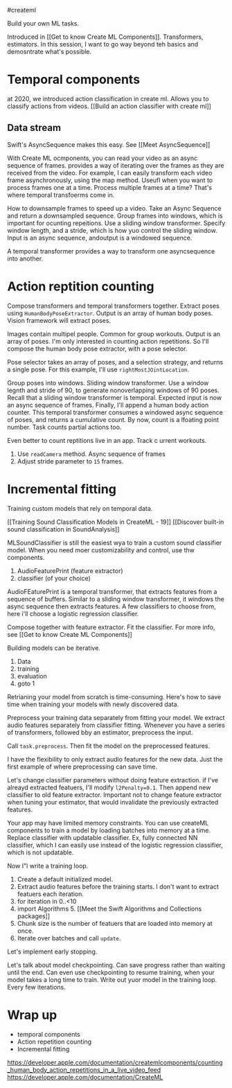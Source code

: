 #createml 

Build your own ML tasks.

Introduced in [[Get to know Create ML Components]].  Transformers, estimators.  In this session, I want to go way beyond teh basics and demosntrate what's possible.

# Temporal components
at 2020, we introduced action classification in create ml.  Allows you to classify actions from videos.  [[Build an action classifier with create ml]]

## Data stream
Swift's AsyncSequence makes this easy.  See [[Meet AsyncSequence]]

With Create ML ocmponents, you can read your video as an async sequence of frames.  provides a way of iterating over the frames as they are received from the video.  For example, I can easily transform each video frame asynchronously, using the map method.  Useufl when you want to process frames one at a time.  Process multiple frames at a time?  That's where temporal transfoerms come in. 

How to downsample frames to speed up a video.  Take an Async Sequence and return a downsampled sequence.  Group frames into windows, which is important for ocunting repeitions.  Use a sliding window transformer.  Specify window length, and a stride, which is how yuo control the sliding window.  Input is an async sequence, andoutput is a windowed sequence.

A temporal transformer provides a way to transform one asyncsequence into another.
# Action reptition counting
Compose transformers and temporal transformers together.  Extract poses using `HumanBodyPoseExtractor`.  Output is an array of human body poses.  Vision framework will extract poses.

Images contain multipel people.  Common for group workouts.  Output is an array of poses.  I'm only interested in counting action repetitions.  So I'll compose the human body pose extractor, with a pose selector.

Pose selector takes an array of poses, and a selection strategy, and returns a single pose.  For this example, I'll use `rightMostJOintLocation`.  

Group poses into windows.  Sliding window transformer.  Use a window legnth and stride of 90, to generate nonoverlapping windows of 90 poses.  Recall that a sliding window transformer is temporal.  Expected input is now an async sequence of frames.  Finally, I'll append a human body action counter.  This temporal transformer consumes a windowed async sequence of poses, and returns a cumulative count.  By now, count is a lfoating point number.  Task counts partial actions too.

Even better to count reptitions live in an app.  Track c urrent workouts.  

1.  Use `readCamera` method.  Async sequence of frames
2. Adjust stride parameter to `15` frames.  
# Incremental fitting
Training custom models that rely on temporal data.

[[Training Sound Classification Models in CreateML - 19]]
[[Discover built-in sound classification in SoundAnalysis]]


MLSoundClassifier is still the easiest wya to train a custom sound classifier model.  When you need moer customizability and control, use thw components.

1.  AudioFeaturePrint (feature extractor)
2. classifier (of your choice)

AudioFEaturePrint is a temporal transformer, that extracts features from a sequence of buffers.  Similar to a sliding window transformer, it windows the async sequence then extracts features.  A few classifiers to choose from, here i'll choose a logistic regression classifier.

Compose together with feature extractor.  Fit the classifier.  For more info, see [[Get to know Create ML Components]]

Building models can be iterative.

1.  Data
2. training
3. evaluation
4. goto 1

Retrianing your model from scratch is time-consuming.  Here's how to save time when training your models with newly discovered data.

Preprocess your training data separately from fitting your model.  We extract audio features separately from classifier fitting.  Whenever you have a series of transformers, followed bby an estimator, preprocess the input.

Call `task.preprocess`.  Then fit the model on the preprocessed features.  

I have the flexibility to only extract audio features for the new data.  Just the first example of where preprocessing can save time.

Let's change classifier parameters without doing feature extraction.  if I've alreayd extracted featuers, I'll modify `l2Penalty=0.1`.  Then append new classifier to old feature extractor. Important not to change feature extractor when tuning your estimator, that would invalidate the previously extracted features.

Your app may have limited memory constraints.  You can use createML components to train a model by loading batches into memory at a time.  Replace classifier with updatable classifier.  Ex, fully connected NN classifier, which I can easily use instead of the logistic regression classifier, which is not updatable.

Now I"l write a training loop.

1.  Create a default initialized model.  
2. Extract audio features before the training starts.  I don't want to extract featuers each iteration.
3. for iteration in 0..<10
4. import Algorithms
	5. [[Meet the Swift Algorithms and Collections packages]]
6. Chunk size is the number of featuers that are loaded into memory at once.
7. Iterate over batches and call `update`.

Let's implement early stopping.

Let's talk about model checkpointing.  Can save progress rather than waiting until the end.  Can even use checkpointing to resume training, when your model takes a long time to train.  Write out yuor model in the training loop.  Every few iterations.

# Wrap up
* temporal components
* Action repetition counting
* Incremental fitting



https://developer.apple.com/documentation/createmlcomponents/counting_human_body_action_repetitions_in_a_live_video_feed
https://developer.apple.com/documentation/CreateML